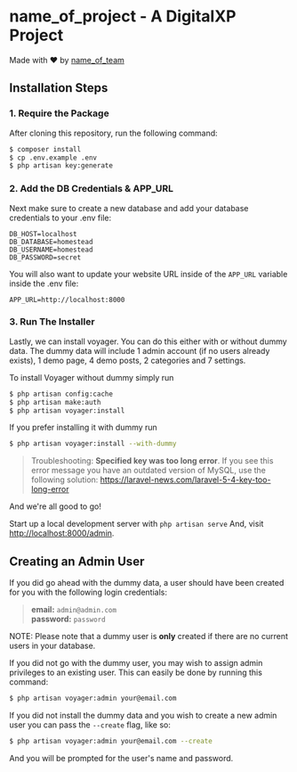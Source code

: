 # name_of_project - A DigitalXP Project
Made with ❤️ by [name_of_team](https://www.digitalexplorers.eu)
## Installation Steps

### 1. Require the Package

After cloning this repository, run the following command: 
```bash
$ composer install
$ cp .env.example .env
$ php artisan key:generate
```

### 2. Add the DB Credentials & APP_URL

Next make sure to create a new database and add your database credentials to your .env file:

```dotenv
DB_HOST=localhost
DB_DATABASE=homestead
DB_USERNAME=homestead
DB_PASSWORD=secret
```

You will also want to update your website URL inside of the `APP_URL` variable inside the .env file:

```dotenv
APP_URL=http://localhost:8000
```

### 3. Run The Installer

Lastly, we can install voyager. You can do this either with or without dummy data.
The dummy data will include 1 admin account (if no users already exists), 1 demo page, 4 demo posts, 2 categories and 7 settings.

To install Voyager without dummy simply run

```bash
$ php artisan config:cache
$ php artisan make:auth
$ php artisan voyager:install
```

If you prefer installing it with dummy run

```bash
$ php artisan voyager:install --with-dummy
```

> Troubleshooting: **Specified key was too long error**. If you see this error message you have an outdated version of MySQL, use the following solution: https://laravel-news.com/laravel-5-4-key-too-long-error

And we're all good to go!

Start up a local development server with `php artisan serve` And, visit [http://localhost:8000/admin](http://localhost:8000/admin).

## Creating an Admin User

If you did go ahead with the dummy data, a user should have been created for you with the following login credentials:

>**email:** `admin@admin.com`   
>**password:** `password`

NOTE: Please note that a dummy user is **only** created if there are no current users in your database.

If you did not go with the dummy user, you may wish to assign admin privileges to an existing user.
This can easily be done by running this command:

```bash
$ php artisan voyager:admin your@email.com
```

If you did not install the dummy data and you wish to create a new admin user you can pass the `--create` flag, like so:

```bash
$ php artisan voyager:admin your@email.com --create
```

And you will be prompted for the user's name and password.
